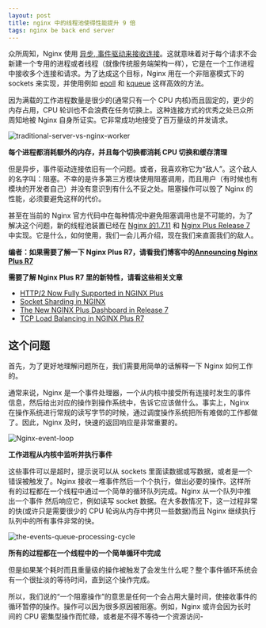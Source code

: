 ```yaml
---
layout: post
title: nginx 中的线程池使得性能提升 9 倍
tags: nginx be back end server
---
```


众所周知，Nginx 使用 [异步, 事件驱动来接收连接](http://nginx.com/blog/inside-nginx-how-we-designed-for-performance-scale/)。这就意味着对于每个请求不会新建一个专用的进程或者线程（就像传统服务端架构一样），它是在一个工作进程中接收多个连接和请求。为了达成这个目标，Nginx 用在一个非阻塞模式下的 sockets 来实现，并使用例如 [epoll](http://man7.org/linux/man-pages/man7/epoll.7.html) 和 [kqueue](https://www.freebsd.org/cgi/man.cgi?query=kqueue) 这样高效的方法。

因为满载的工作进程数量是很少的(通常只有一个 CPU 内核)而且固定的，更少的内存占用，CPU 轮训也不会浪费在任务切换上。这种连接方式的优秀之处已众所周知地被 Nginx 自身所证实。它非常成功地接受了百万量级的并发请求。

![traditional-server-vs-nginx-worker]()

**每个进程都消耗额外的内存，并且每个切换都消耗 CPU 切换和缓存清理**

但是异步，事件驱动连接依旧有一个问题。或者，我喜欢称它为“敌人”。这个敌人的名字叫：阻塞。不幸的是许多第三方模块使用阻塞调用，而且用户（有时候也有模块的开发者自己）并没有意识到有什么不妥之处。阻塞操作可以毁了 Nginx 的性能，必须要避免这样的代价。

甚至在当前的 Nginx 官方代码中在每种情况中避免阻塞调用也是不可能的，为了解决这个问题，新的线程池装置已经在 [Nginx 的1.7.11]() 和 [Nginx Plus Release 7]() 中实现。它是什么，如何使用，我们一会儿再介绍，现在我们来直面我们的敌人。

**编者：如果需要了解一下 Nginx Plus R7，请看我们博客中的[Announcing Nginx Plus R7]()**

**需要了解 Nginx Plus R7 里的新特性，请看这些相关文章**

* [HTTP/2 Now Fully Supported in NGINX Plus]()
* [Socket Sharding in NGINX]()
* [The New NGINX Plus Dashboard in Release 7]()
* [TCP Load Balancing in NGINX Plus R7]()

## 这个问题

首先，为了更好地理解问题所在，我们需要用简单的话解释一下 Nginx 如何工作的。

通常来说，Nginx 是一个事件处理器，一个从内核中接受所有连接时发生的事件信息，然后给出对应的操作到操作系统中，告诉它应该做什么。事实上，Nginx 在操作系统进行常规的读写字节的时候，通过调度操作系统把所有难做的工作都做了。因此，Nginx 及时，快速的返回响应是非常重要的。

![Nginx-event-loop]()

**工作进程从内核中监听并执行事件**

这些事件可以是超时，提示说可以从 sockets 里面读数据或写数据，或者是一个错误被触发了。Nginx 接收一堆事件然后一个个执行，做出必要的操作。这样所有的过程都在一个线程中通过一个简单的循环队列完成。Nginx 从一个队列中推出一个事件
然后响应它，例如读写 socket 数据。在大多数情况下，这一过程非常的快(或许只是需要很少的 CPU 轮询从内存中拷贝一些数据)而且 Nginx 继续执行队列中的所有事件非常的快。

![the-events-queue-processing-cycle]()

**所有的过程都在一个线程中的一个简单循环中完成**

但是如果某个耗时而且重量级的操作被触发了会发生什么呢？整个事件循环系统会有一个很扯淡的等待时间，直到这个操作完成。

所以，我们说的“一个阻塞操作”的意思是任何一个会占用大量时间，使接收事件的循环暂停的操作。操作可以因为很多原因被阻塞。例如，Nginx 或许会因为长时间的 CPU 密集型操作而忙碌，或者是不得不等待一个资源访问-



















